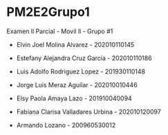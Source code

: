 # PM2E2Grupo1
Examen ll Parcial - Movil ll - Grupo #1

- Elvin Joel Molina Alvarez -  202010110145

- Estefany Alejandra Cruz García - 202010110186 

- Luis Adolfo Rodriguez Lopez - 201930110148

- Jorge Luis Meraz Aguilar - 202010010446

- Elsy Paola Amaya Lazo - 201910040094

- Fabiana Clarisa Valladares Urbina - 202010120097

- Armando Lozano - 200960530012


